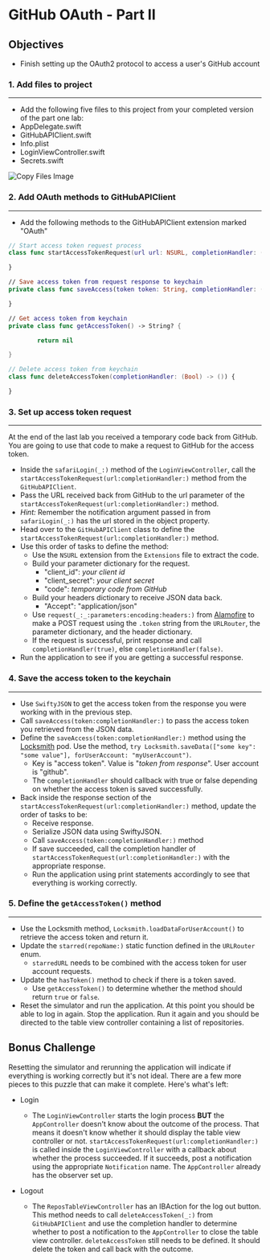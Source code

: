 # GitHub OAuth - Part II

## Objectives

 * Finish setting up the OAuth2 protocol to access a user's GitHub account

### 1. Add files to project
---
 * Add the following five files to this project from your completed version of the part one lab:
  * AppDelegate.swift
  * GitHubAPIClient.swift
  * Info.plist
  * LoginViewController.swift
  * Secrets.swift

![Copy Files Image](https://s3.amazonaws.com/learn-verified/gitHubOAuth-lab-copy-files.png)

### 2. Add OAuth methods to GitHubAPIClient
---
 * Add the following methods to the GitHubAPIClient extension marked "OAuth"

 ```swift
 // Start access token request process
 class func startAccessTokenRequest(url url: NSURL, completionHandler: (Bool) -> ()) {

 }

 // Save access token from request response to keychain
 private class func saveAccess(token token: String, completionHandler: (Bool) -> ()) {

 }

 // Get access token from keychain      
 private class func getAccessToken() -> String? {

         return nil

 }

 // Delete access token from keychain
 class func deleteAccessToken(completionHandler: (Bool) -> ()) {

 }
 ```

### 3. Set up access token request
---
At the end of the last lab you received a temporary code back from GitHub. You are going to use that code to make a request to GitHub for the access token.
 * Inside the `safariLogin(_:)` method of the `LoginViewController`, call the `startAccessTokenRequest(url:completionHandler:)` method from the `GitHubAPIClient`.
 * Pass the URL received back from GitHub to the url parameter of the `startAccessTokenRequest(url:completionHandler:)` method.
  * *Hint:* Remember the notification argument passed in from `safariLogin(_:)` has the url stored in the object property.
 * Head over to the `GitHubAPIClient` class to define the `startAccessTokenRequest(url:completionHandler:)` method.
  * Use this order of tasks to define the method:
    * Use the `NSURL` extension from the `Extensions` file to extract the code.
    * Build your parameter dictionary for the request.
      * "client_id": *your client id*
      * "client_secret": *your client secret*
      * "code": *temporary code from GitHub*
    * Build your headers dictionary to receive JSON data back.
      * "Accept": "application/json"
    * Use `request(_:_:parameters:encoding:headers:)` from [Alamofire](http://cocoadocs.org/docsets/Alamofire/3.4.1/Functions.html#/s:F9Alamofire7requestFTOS_6MethodPS_20URLStringConvertible_10parametersGSqGVs10DictionarySSPs9AnyObject___8encodingOS_17ParameterEncoding7headersGSqGS2_SSSS___CS_7Request) to make a POST request using the `.token` string from the `URLRouter`, the parameter dictionary, and the header dictionary.
    * If the request is successful, print response and call `completionHandler(true)`, else `completionHandler(false)`.
 * Run the application to see if you are getting a successful response.

### 4. Save the access token to the keychain
---
 * Use `SwiftyJSON` to get the access token from the response you were working with in the previous step.
 * Call `saveAccess(token:completionHandler:)` to pass the access token you retrieved from the JSON data.
 * Define the `saveAccess(token:completionHandler:)` method using the [Locksmith](http://cocoadocs.org/docsets/Locksmith/2.0.8/) pod. Use the method, `try Locksmith.saveData(["some key": "some value"], forUserAccount: "myUserAccount")`.
   * Key is "access token". Value is "*token from response*". User account is "github".
   * The `completionHandler` should callback with true or false depending on whether the access token is saved successfully.
 * Back inside the response section of the `startAccessTokenRequest(url:completionHandler:)` method, update the order of tasks to be:
   * Receive response.
   * Serialize JSON data using SwiftyJSON.
   * Call `saveAccess(token:completionHandler:)` method
   * If save succeeded, call the completion handler of `startAccessTokenRequest(url:completionHandler:)` with the appropriate response.
   * Run the application using print statements accordingly to see that everything is working correctly.

### 5. Define the `getAccessToken()` method
---
 * Use the Locksmith method, `Locksmith.loadDataForUserAccount()` to retrieve the access token and return it.
 * Update the `starred(repoName:)` static function defined in the `URLRouter` enum.
   * `starredURL` needs to be combined with the access token for user account requests.
 * Update the `hasToken()` method to check if there is a token saved.
   * Use `getAccessToken()` to determine whether the method should return `true` or `false`.
 * Reset the simulator and run the application. At this point you should be able to log in again. Stop the application. Run it again and you should be directed to the table view controller containing a list of repositories.

## Bonus Challenge
Resetting the simulator and rerunning the application will indicate if everything is working correctly but it's not ideal. There are a few more pieces to this puzzle that can make it complete. Here's what's left:

 * Login
    * The `LoginViewController` starts the login process **BUT** the `AppController` doesn't know about the outcome of the process. That means it doesn't know whether it should display the table view controller or not. `startAccessTokenRequest(url:completionHandler:)` is called inside the `LoginViewController` with a callback about whether the process succeeded. If it succeeds, post a notification using the appropriate `Notification` name. The `AppController` already has the observer set up.

 * Logout
   * The `ReposTableViewController` has an IBAction for the log out button. This method needs to call `deleteAccessToken(_:)` from `GitHubAPIClient` and use the completion handler to determine whether to post a notification to the `AppController` to close the table view controller. `deleteAccessToken` still needs to be defined. It should delete the token and call back with the outcome.
